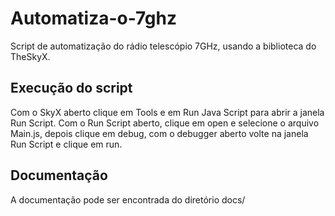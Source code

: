 # Automatiza-o-7ghz

Script de automatização do rádio telescópio 7GHz, usando a biblioteca do TheSkyX.

## Execução do script

Com o SkyX aberto clique em Tools e em Run Java Script para abrir a janela Run Script. Com o Run Script aberto, clique em open e selecione o arquivo Main.js, depois clique em debug, com o debugger aberto volte na janela Run Script e clique em run.


## Documentação

A documentação pode ser encontrada do diretório docs/
